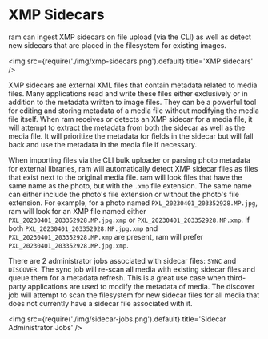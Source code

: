 # XMP Sidecars

ram can ingest XMP sidecars on file upload (via the CLI) as well as detect new sidecars that are placed in the filesystem for existing images.

<img src={require('./img/xmp-sidecars.png').default} title='XMP sidecars' />

XMP sidecars are external XML files that contain metadata related to media files. Many applications read and write these files either exclusively or in addition to the metadata written to image files. They can be a powerful tool for editing and storing metadata of a media file without modifying the media file itself. When ram receives or detects an XMP sidecar for a media file, it will attempt to extract the metadata from both the sidecar as well as the media file. It will prioritize the metadata for fields in the sidecar but will fall back and use the metadata in the media file if necessary.

When importing files via the CLI bulk uploader or parsing photo metadata for external libraries, ram will automatically detect XMP sidecar files as files that exist next to the original media file. ram will look files that have the same name as the photo, but with the `.xmp` file extension. The same name can either include the photo's file extension or without the photo's file extension. For example, for a photo named `PXL_20230401_203352928.MP.jpg`, ram will look for an XMP file named either `PXL_20230401_203352928.MP.jpg.xmp` or `PXL_20230401_203352928.MP.xmp`. If both `PXL_20230401_203352928.MP.jpg.xmp` and `PXL_20230401_203352928.MP.xmp` are present, ram will prefer `PXL_20230401_203352928.MP.jpg.xmp`.

There are 2 administrator jobs associated with sidecar files: `SYNC` and `DISCOVER`. The sync job will re-scan all media with existing sidecar files and queue them for a metadata refresh. This is a great use case when third-party applications are used to modify the metadata of media. The discover job will attempt to scan the filesystem for new sidecar files for all media that does not currently have a sidecar file associated with it.

<img src={require('./img/sidecar-jobs.png').default} title='Sidecar Administrator Jobs' />
